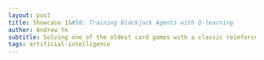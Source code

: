 ```yaml
---
layout: post
title: Showcase 1&#58; Training Blackjack Agents with Q-learning
author: Andrew Ye
subtitle: Solving one of the oldest card games with a classic reinforcement learning technique.
tags: artificial-intelligence
---
```



